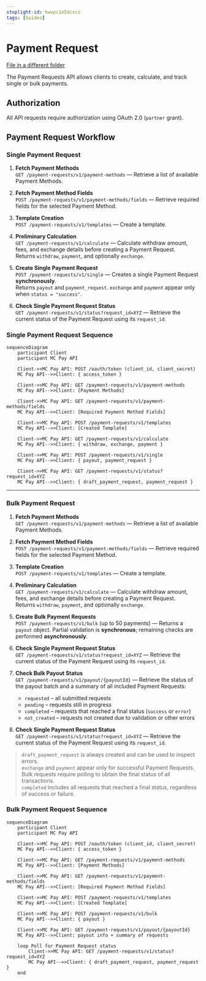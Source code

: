 ```yaml
---
stoplight-id: hwvpc1e5dcxcs
tags: [Guides]
---
```


# Payment Request

[File in a different folder](OAuth.md)

The Payment Requests API allows clients to create, calculate, and track single or bulk payments.

## Authorization

All API requests require authorization using OAuth 2.0 (`partner` grant).

## Payment Request Workflow

### Single Payment Request

1. **Fetch Payment Methods**\
   `GET /payment-requests/v1/payment-methods` — Retrieve a list of available Payment Methods.

2. **Fetch Payment Method Fields**\
   `POST /payment-requests/v1/payment-methods/fields` — Retrieve required fields for the selected Payment Method.

3. **Template Creation**\
   `POST /payment-requests/v1/templates` — Create a template.

4. **Preliminary Calculation**\
   `GET /payment-requests/v1/calculate` — Calculate withdraw amount, fees, and exchange details before creating a Payment Request.\
   Returns `withdraw`, `payment`, and optionally `exchange`.

5. **Create Single Payment Request**\
   `POST /payment-requests/v1/single` — Creates a single Payment Request **synchronously**.\
   Returns `payout` and `payment_request`.
   `exchange` and `payment` appear only when `status = "success"`.

6. **Check Single Payment Request Status**\
   `GET /payment-requests/v1/status?request_id=XYZ` — Retrieve the current status of the Payment Request using its `request_id`.

### Single Payment Request Sequence

```mermaid
sequenceDiagram
    participant Client
    participant MC Pay API

    Client->>MC Pay API: POST /oauth/token (client_id, client_secret)
    MC Pay API-->>Client: { access_token }

    Client->>MC Pay API: GET /payment-requests/v1/payment-methods
    MC Pay API-->>Client: [Payment Methods]

    Client->>MC Pay API: GET /payment-requests/v1/payment-methods/fields
    MC Pay API-->>Client: [Required Payment Method Fields]

    Client->>MC Pay API: POST /payment-requests/v1/templates
    MC Pay API-->>Client: [Created Template]

    Client->>MC Pay API: GET /payment-requests/v1/calculate
    MC Pay API-->>Client: { withdraw, exchange, payment }

    Client->>MC Pay API: POST /payment-requests/v1/single
    MC Pay API-->>Client: { payout, payment_request }

    Client->>MC Pay API: GET /payment-requests/v1/status?request_id=XYZ
    MC Pay API-->>Client: { draft_payment_request, payment_request }
```
---

### Bulk Payment Request
1. **Fetch Payment Methods**\
   `GET /payment-requests/v1/payment-methods` — Retrieve a list of available Payment Methods.

2. **Fetch Payment Method Fields**\
   `POST /payment-requests/v1/payment-methods/fields` — Retrieve required fields for the selected Payment Method.

3. **Template Creation**\
   `POST /payment-requests/v1/templates` — Create a template.

4. **Preliminary Calculation**\
   `GET /payment-requests/v1/calculate` — Calculate withdraw amount, fees, and exchange details before creating a Payment Request.\
   Returns `withdraw`, `payment`, and optionally `exchange`.

5. **Create Bulk Payment Requests**\
   `POST /payment-requests/v1/bulk` (up to 50 payments) — Returns a `payout` object. Partial validation is **synchronous**; remaining checks are performed **asynchronously**.

6. **Check Single Payment Request Status**\
   `GET /payment-requests/v1/status?request_id=XYZ` — Retrieve the current status of the Payment Request using its `request_id`.

7. **Check Bulk Payout Status**\
   `GET /payment-requests/v1/payout/{payoutId}` — Retrieve the status of the payout batch and a summary of all included Payment Requests:
   - `requested` – all submitted requests
   - `pending` – requests still in progress
   - `completed` – requests that reached a final status (`success` or `error`)
   - `not_created` – requests not created due to validation or other errors

8. **Check Single Payment Request Status**\
   `GET /payment-requests/v1/status?request_id=XYZ` — Retrieve the current status of the Payment Request using its `request_id`.

> `draft_payment_request` is always created and can be used to inspect errors.\
> `exchange` and `payment` appear only for successful Payment Requests.\
> Bulk requests require polling to obtain the final status of all transactions.\
> `completed` includes all requests that reached a final status, regardless of success or failure.

### Bulk Payment Request Sequence

```mermaid
sequenceDiagram
    participant Client
    participant MC Pay API

    Client->>MC Pay API: POST /oauth/token (client_id, client_secret)
    MC Pay API-->>Client: { access_token }

    Client->>MC Pay API: GET /payment-requests/v1/payment-methods
    MC Pay API-->>Client: [Payment Methods]

    Client->>MC Pay API: GET /payment-requests/v1/payment-methods/fields
    MC Pay API-->>Client: [Required Payment Method Fields]

    Client->>MC Pay API: POST /payment-requests/v1/templates
    MC Pay API-->>Client: [Created Template]

    Client->>MC Pay API: POST /payment-requests/v1/bulk
    MC Pay API-->>Client: { payout }

    Client->>MC Pay API: GET /payment-requests/v1/payout/{payoutId}
    MC Pay API-->>Client: payout info + summary of requests

    loop Poll for Payment Request status
        Client->>MC Pay API: GET /payment-requests/v1/status?request_id=XYZ
        MC Pay API-->>Client: { draft_payment_request, payment_request }
    end
```

